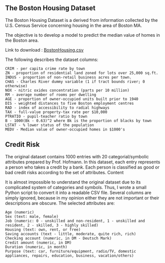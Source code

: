 
## The Boston Housing Dataset

The Boston Housing Dataset is a derived from information collected by the U.S. Census Service concerning housing in the area of Boston MA. 

The objective is to develop a model to predict the median value of homes in the Boston area.

Link to download : [BostonHousing.csv](https://raw.githubusercontent.com/selva86/datasets/refs/heads/master/BostonHousing.csv)

The following describes the dataset columns:


    CRIM - per capita crime rate by town
    ZN - proportion of residential land zoned for lots over 25,000 sq.ft.
    INDUS - proportion of non-retail business acres per town.
    CHAS - Charles River dummy variable (1 if tract bounds river; 0 otherwise)
    NOX - nitric oxides concentration (parts per 10 million)
    RM - average number of rooms per dwelling
    AGE - proportion of owner-occupied units built prior to 1940
    DIS - weighted distances to five Boston employment centres
    RAD - index of accessibility to radial highways
    TAX - full-value property-tax rate per $10,000
    PTRATIO - pupil-teacher ratio by town
    B - 1000(Bk - 0.63)^2 where Bk is the proportion of blacks by town
    LSTAT - % lower status of the population
    MEDV - Median value of owner-occupied homes in $1000's

## Credit Risk

The original dataset contains 1000 entries with 20 categorial/symbolic attributes prepared by Prof. Hofmann. In this dataset, each entry represents a person who takes a credit by a bank. Each person is classified as good or bad credit risks according to the set of attributes.
Content

It is almost impossible to understand the original dataset due to its complicated system of categories and symbols. Thus, I wrote a small Python script to convert it into a readable CSV file. Several columns are simply ignored, because in my opinion either they are not important or their descriptions are obscure. The selected attributes are:

    Age (numeric)
    Sex (text: male, female)
    Job (numeric: 0 - unskilled and non-resident, 1 - unskilled and resident, 2 - skilled, 3 - highly skilled)
    Housing (text: own, rent, or free)
    Saving accounts (text - little, moderate, quite rich, rich)
    Checking account (numeric, in DM - Deutsch Mark)
    Credit amount (numeric, in DM)
    Duration (numeric, in month)
    Purpose (text: car, furniture/equipment, radio/TV, domestic appliances, repairs, education, business, vacation/others)



